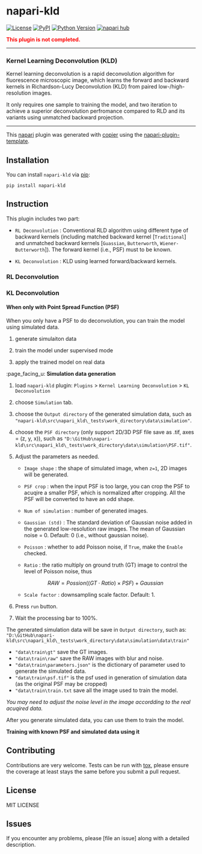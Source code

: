 # napari-kld

[![License](https://img.shields.io/pypi/l/napari-kld.svg?color=green)](https://github.com/qiqi-lu/napari-kld/LICENSE)
[![PyPI](https://img.shields.io/pypi/v/napari-kld.svg?color=green)](https://pypi.org/project/napari-kld)
[![Python Version](https://img.shields.io/pypi/pyversions/napari-kld.svg?color=green)](https://python.org)
[![napari hub](https://img.shields.io/endpoint?url=https://api.napari-hub.org/shields/napari-kld)](https://napari-hub.org/plugins/napari-kld)

<font color=red> **This plugin is not completed.** </font>

----
### Kernel Learning Deconvolution (KLD)

Kernel learning deconvolution  is a rapid deconvolution algorithm for fluorescence microscopic image, which learns the forward and backward kernels in Richardson-Lucy Deconvolution (KLD) from paired low-/high-resolution images.

It only requires one sample to training the model, and two iteration to achieve a superior deconvolution perfromance compared to RLD and its variants using unmatched backward projection.

----------------------------------

This [napari] plugin was generated with [copier] using the [napari-plugin-template].

<!--
Don't miss the full getting started guide to set up your new package:
https://github.com/napari/napari-plugin-template#getting-started

and review the napari docs for plugin developers:
https://napari.org/stable/plugins/index.html
-->

## Installation

You can install `napari-kld` via [pip]:

    pip install napari-kld


## Instruction
This plugin includes two part:

- `RL Deconvolution` : Conventional RLD algorithm using different type of backward kernels (including matched backward kernel [`Traditional`] and unmatched backward kernels [`Guassian`, `Butterworth`, `Wiener-Butterworth`]). The forward kernel (i.e., PSF) must to be known.

- `KL Deconvolution` : KLD using learned forward/backward kernels.

### RL Deconvolution

### KL Deconvolution

#### When only with Point Spread Function (PSF)

When you only have a PSF to do deconvolution, you can train the model using simulated data.

1. generate simulaiton data

2. train the model under supervised mode

3. apply the trained model on real data

:page_facing_u: **Simulation data generation**

1. load `napari-kld` plugin: `Plugins` > `Kernel Learning Deconvolution` > `KL Deconvolution`

2. choose `Simulation` tab.

3. choose the `Output directory` of the generated simulation data, such as `"napari-kld\src\napari_kld\_tests\work_directory\data\simulation"`.

4. choose the `PSF directory` (only support 2D/3D PSF file save as .tif, axes = (z, y, x)), such as `"D:\GitHub\napari-kld\src\napari_kld\_tests\work_directory\data\simulation\PSF.tif"`.

5. Adjust the parameters as needed.
    - `Image shape` : the shape of simulated image, when `z=1`, 2D images will be generated.

    - `PSF crop` : when the input PSF is too large, you can crop the PSF to acuqire a smaller PSF, which is normalized after cropping. All the PSF will be converted to have an odd shape.

    - `Num of simulation` : number of generated images.

    - `Gaussian (std)` : The standard deviation of Gaussian noise added in the generated low-resolution raw images. The mean of Gaussian noise = 0. Default: 0 (i.e., without gaussian noise).

    - `Poisson` : whether to add Poisson noise, if `True`, make the `Enable` checked.

    - `Ratio` : the ratio multiply on ground truth (GT) image to control the level of Poisson noise, thus

    $$ RAW = Possion((GT \cdot Ratio)\times PSF) + Gaussian $$

    - `Scale factor` : downsampling scale factor. Default: 1.

6. Press `run` button.

7. Wait the processing bar to 100%.

The generated simulation data will be save in `Output directory`, such as: `"D:\GitHub\napari-kld\src\napari_kld\_tests\work_directory\data\simulation\data\train"`

- `"data\train\gt"` save the GT images.
- `"data\train\raw"` save the RAW images with blur and noise.
- `"data\train\parameters.json"` is the dictionary of parameter used to generate the simulated data.
- `"data\train\psf.tif"` is the psf used in generation of simulation data (as the original PSF may be cropped)
- `"data\train\train.txt` save all the image used to train the model.

*You may need to adjust the noise level in the image accordding to the real acuqired data.*

After you generate simulated data, you can use them to train the model.

**Training with known PSF and simulated data using it**











## Contributing

Contributions are very welcome. Tests can be run with [tox], please ensure
the coverage at least stays the same before you submit a pull request.

## License

MIT LICENSE

## Issues

If you encounter any problems, please [file an issue] along with a detailed description.

[napari]: https://github.com/napari/napari
[copier]: https://copier.readthedocs.io/en/stable/
[@napari]: https://github.com/napari
[MIT]: http://opensource.org/licenses/MIT
[BSD-3]: http://opensource.org/licenses/BSD-3-Clause
[GNU GPL v3.0]: http://www.gnu.org/licenses/gpl-3.0.txt
[GNU LGPL v3.0]: http://www.gnu.org/licenses/lgpl-3.0.txt
[Apache Software License 2.0]: http://www.apache.org/licenses/LICENSE-2.0
[Mozilla Public License 2.0]: https://www.mozilla.org/media/MPL/2.0/index.txt
[napari-plugin-template]: https://github.com/napari/napari-plugin-template

[napari]: https://github.com/napari/napari
[tox]: https://tox.readthedocs.io/en/latest/
[pip]: https://pypi.org/project/pip/
[PyPI]: https://pypi.org/
